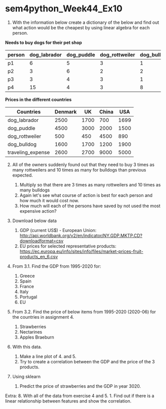 # sem4python_Week44_Ex10

1. With the information below create a dictionary of the below and find out what action would be the cheapest by using linear algebra for each person.

**Needs to buy dogs for their pet shop**  

|person|dog_labrador|dog_puddle|dog_rottweiler|dog_bulldog|traveling_expense|
|--|--|--|--|--|--|
|p1|6|5|3|1|1|
|p2|3|6|2|2|1|
|p3|3|4|3|1|1|
|p4|15|4|3|8|0|

**Prices in the different countries**  

|Countries|Denmark|UK|China|USA|
|--|--|--|--|--|
|dog_labrador|2500|1700|700|1699|
|dog_puddle|4500|3000|2000|1500|
|dog_rottweiler|500|450|4500|890|
|dog_bulldog|1600|1700|1200|1900|
|traveling_expense|2600|2700|9000|5000|

2. All of the owners suddenly found out that they need to buy 3 times as many rottweilers and 10 times as many for bulldogs than previous expected.
	1. Multiply so that there are 3 times as many rottweilers and 10 times as many bulldogs
	2. Again let's see what course of action is best for each person and how much it would cost now.
	3. How much will each of the persons have saved by not used the most expensive action?

3. Download below data
	1. GDP (current US$) - European Union: http://api.worldbank.org/v2/en/indicator/NY.GDP.MKTP.CD?downloadformat=csv
	2. EU prices for selected representative products: https://ec.europa.eu/info/sites/info/files/market-prices-fruit-products_en_6.csv

4. From 3.1. Find the GDP from 1995-2020 for:
	1. Greece
	2. Spain
	3. France
	4. Italy
	5. Portugal
	6. EU

5. From 3.2. Find the price of below items from 1995-2020 (2020-06) for the countries in assignment 4.
	1. Strawberries
	2. Nectarines
	3. Apples Braeburn

6. With this data.
	1. Make a line plot of 4. and 5.
	2. Try to create a correlation between the GDP and the price of the 3 products.

7. Using sklearn
	1. Predict the price of strawberries and the GDP in year 3020.

Extra:
8. With all of the data from exercise 4 and 5.
	1. Find out if there is a linear relationship between features and show the correlation.
